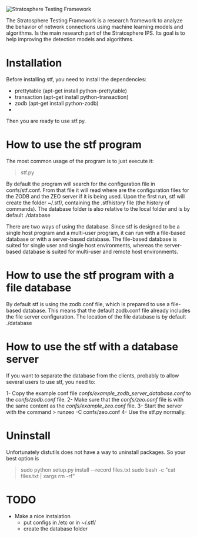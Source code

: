 ![Stratosphere Testing Framework](http://)

The Stratosphere Testing Framework is a research framework to analyze the behavior of network connections using machine learning models and algorithms. Is the main research part of the Stratosphere IPS. Its goal is to help improving the detection models and algorithms.


# Installation
Before installing stf, you need to install the dependencies:

- prettytable (apt-get install python-prettytable)
- transaction (apt-get install python-transaction)
- zodb (apt-get install python-zodb)
- 

Then you are ready to use stf.py.

# How to use the stf program
The most common usage of the program is to just execute it:

> stf.py

By default the program will search for the configuration file in confs/stf.conf. From that file it will read where are the configuration files for the ZODB and the ZEO server if it is being used. Upon the first run, stf will create the folder ~/.stf/, containing the .stfhistory file (the history of commands).
The database folder is also relative to the local folder and is by default ./database 

There are two ways of using the database. Since stf is designed to be a single host program and a multi-user program, it can run with a file-based database or with a server-based database. The file-based database is suited for single user and single host environments, whereas the server-based database is suited for multi-user and remote host environments.

# How to use the stf program with a file database
By default stf is using the zodb.conf file, which is prepared to use a file-based database. This means that the default zodb.conf file already includes the file server configuration. The location of the file database is by default ./database

# How to use the stf with a database server
If you want to separate the database from the clients, probably to allow several users to use stf, you need to:

1- Copy the example conf file *confs/example_zodb_server_database.conf* to the *confs/zodb.conf* file. 
2- Make sure that the *confs/zeo.conf* file is with the same content as the *confs/example_zeo.conf* file. 
3- Start the server with the command 
    > runzeo -C confs/zeo.conf
4- Use the stf.py normally.

# Uninstall
Unfortunately distutils does not have a way to uninstall packages. So your best option is

> sudo python setup.py install --record files.txt
> sudo bash -c "cat files.txt | xargs rm -rf"


# TODO

- Make a nice instalation
    - put configs in /etc or in ~/.stf/
    - create the database folder
